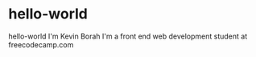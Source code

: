 # hello-world
hello-world
I'm Kevin Borah I'm a front end web development student at freecodecamp.com
